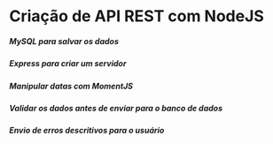 # Criação de API REST com NodeJS

##### MySQL para salvar os dados
##### Express para criar um servidor
##### Manipular datas com MomentJS
##### Validar os dados antes de enviar para o banco de dados
##### Envio de erros descritivos para o usuário